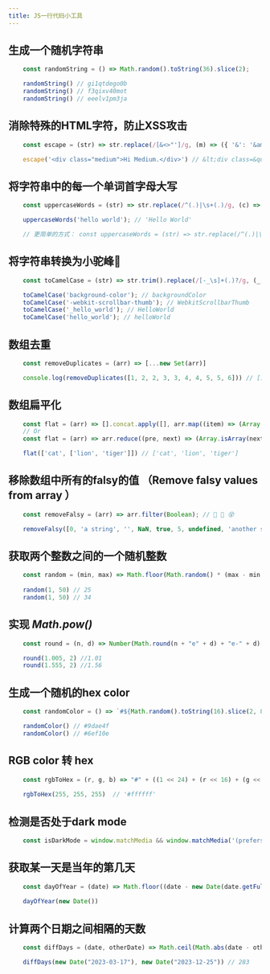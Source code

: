 ```yaml
---
title: JS一行代码小工具
---
```


## 生成一个随机字符串

```javascript
    const randomString = () => Math.random().toString(36).slice(2);

    randomString() // gi1qtdego0b
    randomString() // f3qixv40mot
    randomString() // eeelv1pm3ja
```

## 消除特殊的HTML字符，防止XSS攻击

```javascript
    const escape = (str) => str.replace(/[&<>"']/g, (m) => ({ '&': '&amp;', '<': '&lt;', '>': '&gt;', '"': '&quot;', "'": '&#39;' }[m]));

    escape('<div class="medium">Hi Medium.</div>') // &lt;div class=&quot;medium&quot;&gt;Hi Medium.&lt;/div&gt
```

## 将**字符串**中的每一个单词首字母大写

```javascript
    const uppercaseWords = (str) => str.replace(/^(.)|\s+(.)/g, (c) => c.toUpperCase());

    uppercaseWords('hello world'); // 'Hello World'

    // 更简单的方式： const uppercaseWords = (str) => str.replace(/^(.)|\s+(.)/g, (c) => c.toUpperCase()); 😀
```

## 将**字符串**转换为小驼峰🐫

```javascript
    const toCamelCase = (str) => str.trim().replace(/[-_\s]+(.)?/g, (_, c) => (c ? c.toUpperCase() : ''));

    toCamelCase('background-color'); // backgroundColor
    toCamelCase('-webkit-scrollbar-thumb'); // WebkitScrollbarThumb
    toCamelCase('_hello_world'); // HelloWorld
    toCamelCase('hello_world'); // helloWorld
```

## 数组去重

```javascript
    const removeDuplicates = (arr) => [...new Set(arr)]

    console.log(removeDuplicates([1, 2, 2, 3, 3, 4, 4, 5, 5, 6])) // [1, 2, 3, 4, 5, 6]
```

## 数组扁平化

```javascript
    const flat = (arr) => [].concat.apply([], arr.map((item) => (Array.isArray(item) ? flat(item) : item)));
    // Or
    const flat = (arr) => arr.reduce((pre, next) => (Array.isArray(next) ? [...pre, ...flat(next)] : [...pre, next]), []);

    flat(['cat', ['lion', 'tiger']]) // ['cat', 'lion', 'tiger']
```

## 移除数组中所有的falsy的值 （Remove falsy values from array ）

```javascript
    const removeFalsy = (arr) => arr.filter(Boolean); // 🤨 🤔 😵

    removeFalsy([0, 'a string', '', NaN, true, 5, undefined, 'another string', false]) // ['a string', true, 5, 'another string'] 😮
```

## 获取两个整数之间的一个随机整数

```javascript
    const random = (min, max) => Math.floor(Math.random() * (max - min + 1) + min)
    
    random(1, 50) // 25
    random(1, 50) // 34
```

## 实现 *Math.pow()*

```javascript
    const round = (n, d) => Number(Math.round(n + "e" + d) + "e-" + d)

    round(1.005, 2) //1.01
    round(1.555, 2) //1.56
```

## 生成一个随机的hex color

```javascript
    const randomColor = () => `#${Math.random().toString(16).slice(2, 8).padEnd(6, '0')}`

    randomColor() // #9dae4f
    randomColor() // #6ef10e
```

## RGB color 转 hex

```javascript
    const rgbToHex = (r, g, b) => "#" + ((1 << 24) + (r << 16) + (g << 8) + b).toString(16).slice(1)
    
    rgbToHex(255, 255, 255)  // '#ffffff'
```

## 检测是否处于dark mode

```javascript
    const isDarkMode = window.matchMedia && window.matchMedia('(prefers-color-scheme: dark)').matches
```
## 获取某一天是当年的第几天

```javascript
    const dayOfYear = (date) => Math.floor((date - new Date(date.getFullYear(), 0, 0)) / (1000 * 60 * 60 * 24))
    
    dayOfYear(new Date())
```

## 计算两个日期之间相隔的天数

```javascript
    const diffDays = (date, otherDate) => Math.ceil(Math.abs(date - otherDate) / (1000 * 60 * 60 * 24));

    diffDays(new Date("2023-03-17"), new Date("2023-12-25")) // 283
```